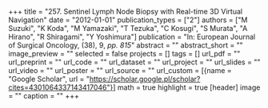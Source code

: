 +++
title = "257. Sentinel Lymph Node Biopsy with Real-time 3D Virtual Navigation"
date = "2012-01-01"
publication_types = ["2"]
authors = ["M Suzuki", "K Koda", "M Yamazaki", "T Tezuka", "C Kosugi", "S Murata", "A Hirano", "R Shiragami", "Y Yoshimura"]
publication = "In: European Journal of Surgical Oncology, (38), 9, _pp. 815_"
abstract = ""
abstract_short = ""
image_preview = ""
selected = false
projects = []
tags = []
url_pdf = ""
url_preprint = ""
url_code = ""
url_dataset = ""
url_project = ""
url_slides = ""
url_video = ""
url_poster = ""
url_source = ""
url_custom = [{name = "Google Scholar", url = "https://scholar.google.pl/scholar?cites=4301064337143417046"}]
math = true
highlight = true
[header]
image = ""
caption = ""
+++
